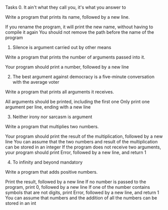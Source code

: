 Tasks
0. It ain't what they call you, it's what you answer to
  

Write a program that prints its name, followed by a new line.

If you rename the program, it will print the new name, without having to compile it again
You should not remove the path before the name of the program

1. Silence is argument carried out by other means
  
  
Write a program that prints the number of arguments passed into it.

Your program should print a number, followed by a new line

2. The best argument against democracy is a five-minute conversation with the average voter
  
  
Write a program that prints all arguments it receives.

All arguments should be printed, including the first one
Only print one argument per line, ending with a new line

3. Neither irony nor sarcasm is argument
  
  
Write a program that multiplies two numbers.

Your program should print the result of the multiplication, followed by a new line
You can assume that the two numbers and result of the multiplication can be stored in an integer
If the program does not receive two arguments, your program should print Error, followed by a new line, and return 1

4. To infinity and beyond
mandatory
  
Write a program that adds positive numbers.

Print the result, followed by a new line
If no number is passed to the program, print 0, followed by a new line
If one of the number contains symbols that are not digits, print Error, followed by a new line, and return 1
You can assume that numbers and the addition of all the numbers can be stored in an int